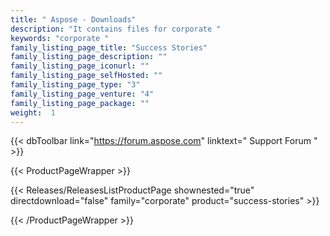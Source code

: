 ```yaml
---
title: " Aspose - Downloads"
description: "It contains files for corporate "
keywords: "corporate "
family_listing_page_title: "Success Stories"
family_listing_page_description: ""
family_listing_page_iconurl: ""
family_listing_page_selfHosted: ""
family_listing_page_type: "3"
family_listing_page_venture: "4"
family_listing_page_package: ""
weight:  1
---
```


{{< dbToolbar link="https://forum.aspose.com" linktext=" Support Forum " >}}


{{< ProductPageWrapper >}}

<!-- ReleasesListProductPage-->
  <!--  {{< Releases/ReleasesListProductPage shownested="true"  limit="beforecontent" directdownload="false" family="corporate" product="success-stories" >}} -->
<!-- /ReleasesListProductPage-->

<!-- ProductPageContent-->


<!-- /ProductPageContent-->



<!-- ReleasesListProductPage-->
   {{< Releases/ReleasesListProductPage shownested="true"  directdownload="false" family="corporate" product="success-stories" >}}
<!-- /ReleasesListProductPage-->

{{< /ProductPageWrapper >}}

